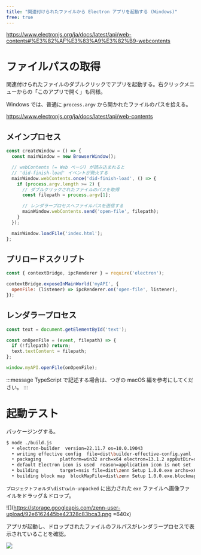 ```yaml
---
title: "関連付けられたファイルから Electron アプリを起動する (Windows)"
free: true
---
```


https://www.electronjs.org/ja/docs/latest/api/web-contents#%E3%82%AF%E3%83%A9%E3%82%B9-webcontents

# ファイルパスの取得

関連付けられたファイルのダブルクリックでアプリを起動する。右クリックメニューからの「このアプリで開く」も同様。

Windows では、普通に `process.argv` から開かれたファイルのパスを拾える。

https://www.electronjs.org/ja/docs/latest/api/web-contents

## メインプロセス

```javascript:main.js
const createWindow = () => {
  const mainWindow = new BrowserWindow();

  // webContents (= Web ページ) が読み込まれると
  // 'did-finish-load' イベントが発火する
  mainWindow.webContents.once('did-finish-load', () => {
    if (process.argv.length >= 2) {
      // ダブルクリックされたファイルのパスを取得
      const filepath = process.argv[1];

      // レンダラープロセスへファイルパスを送信する
      mainWindow.webContents.send('open-file', filepath);
    }
  });

  mainWindow.loadFile('index.html');
};
```

## プリロードスクリプト

```javascript:preload.js
const { contextBridge, ipcRenderer } = require('electron');

contextBridge.exposeInMainWorld('myAPI', {
  openFile: (listener) => ipcRenderer.on('open-file', listener),
});
```

## レンダラープロセス

```javascript:app.js
const text = document.getElementById('text');

const onOpenFile = (event, filepath) => {
  if (!filepath) return;
  text.textContent = filepath;
};

window.myAPI.openFile(onOpenFile);
```

:::message
TypeScript で記述する場合は、つぎの macOS 編を参考にしてください。
:::

# 起動テスト

パッケージングする。

```bash
$ node ./build.js
  • electron-builder  version=22.11.7 os=10.0.19043
  • writing effective config  file=dist\builder-effective-config.yaml
  • packaging       platform=win32 arch=x64 electron=13.1.2 appOutDir=dist\win-unpacked
  • default Electron icon is used  reason=application icon is not set
  • building        target=nsis file=dist\zenn Setup 1.0.0.exe archs=x64 oneClick=true perMachine=false
  • building block map  blockMapFile=dist\zenn Setup 1.0.0.exe.blockmap
```

`プロジェクトフォルダ\dist\win-unpacked` に出力された `exe` ファイルへ画像ファイルをドラッグ＆ドロップ。

![](https://storage.googleapis.com/zenn-user-upload/92e6162445be42328c83bca3.png =640x)

アプリが起動し、ドロップされたファイルのフルパスがレンダラープロセスで表示されていることを確認。

![](https://storage.googleapis.com/zenn-user-upload/e8360242adbe66b2e1c03916.png)
